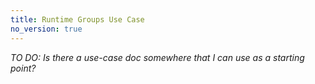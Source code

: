 ```yaml
---
title: Runtime Groups Use Case
no_version: true
---
```


_TO DO: Is there a use-case doc somewhere that I can use as a starting point?_
